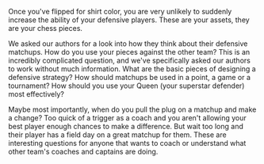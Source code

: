 Once you\'ve flipped for shirt color, you are very unlikely to suddenly
increase the ability of your defensive players. These are your assets,
they are your chess pieces. 

We asked our authors for a look into how they think about their
defensive matchups. How do you use your pieces against the other team?
This is an incredibly complicated question, and we\'ve specifically
asked our authors to work without much information. What are the basic
pieces of designing a defensive strategy? How should matchups be used in
a point, a game or a tournament? How should you use your Queen (your
superstar defender) most effectively?

Maybe most importantly, when do you pull the plug on a matchup and make
a change? Too quick of a trigger as a coach and you aren\'t allowing
your best player enough chances to make a difference. But wait too long
and their player has a field day on a great matchup for them. These are
interesting questions for anyone that wants to coach or understand what
other team\'s coaches and captains are doing.
